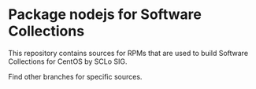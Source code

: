 # Package nodejs for Software Collections

This repository contains sources for RPMs that are used
to build Software Collections for CentOS by SCLo SIG.

Find other branches for specific sources.
